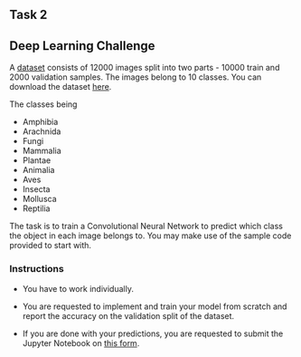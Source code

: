 ## Task 2
## Deep Learning Challenge

A [dataset](https://storage.googleapis.com/wandb_datasets/nature_12K.zip) consists of 12000 images split into two parts - 10000 train and 2000 validation samples. The images belong to 10 classes. You can download the dataset [here](https://storage.googleapis.com/wandb_datasets/nature_12K.zip).

The classes being

- Amphibia 
- Arachnida
- Fungi
- Mammalia
- Plantae
- Animalia
- Aves
- Insecta
- Mollusca
- Reptilia

The task is to train a Convolutional Neural Network to predict which class the object in each image belongs to. You may make use of the sample code provided to start with.

### Instructions

- You have to work individually.

- You are requested to implement and train your model from scratch and report the accuracy on the validation split of the dataset.

- If you are done with your predictions, you are requested to submit the Jupyter Notebook on [this form](https://forms.gle/Eexk5S1u7vLkJh2k9).